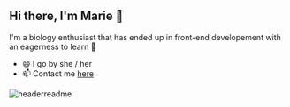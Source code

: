 
## Hi there, I'm Marie 👋

<!--
**mariesaeter/mariesaeter** is a ✨ _special_ ✨ repository because its `README.md` (this file) appears on your GitHub profile.

Here are some ideas to get you started:

- 🔭 I’m currently working on ...
- 🌱 I’m currently learning ...
- 👯 I’m looking to collaborate on ...
- 🤔 I’m looking for help with ...
- 💬 Ask me about ...
- 📫 How to reach me: ...
- 😄 Pronouns: ...
- ⚡ Fun fact: ...
-->
I'm a biology enthusiast that has ended up in front-end developement with an eagerness to learn :seedling:

- :smile: I go by she / her
- :mailbox: Contact me [ here](https://www.linkedin.com/in/marie-sæter-954821207/)

![headerreadme](https://user-images.githubusercontent.com/96269610/208267716-57725c84-d1c7-4ac3-bdd7-30cf41da0469.png)
